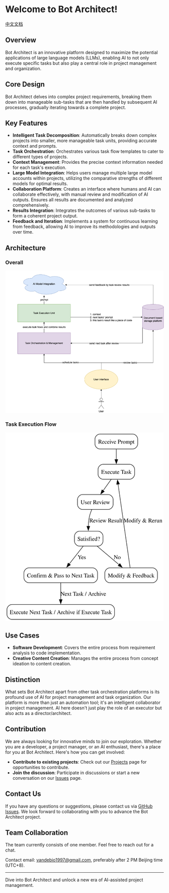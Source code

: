 # Welcome to Bot Architect!
[中文文档](README_zh.md)

## Overview
Bot Architect is an innovative platform designed to maximize the potential applications of large language models (LLMs), enabling AI to not only execute specific tasks but also play a central role in project management and organization.

## Core Design
Bot Architect delves into complex project requirements, breaking them down into manageable sub-tasks that are then handled by subsequent AI processes, gradually iterating towards a complete project.

## Key Features
- **Intelligent Task Decomposition**: Automatically breaks down complex projects into smaller, more manageable task units, providing accurate context and prompts.
- **Task Orchestration**: Orchestrates various task flow templates to cater to different types of projects.
- **Context Management**: Provides the precise context information needed for each task's execution.
- **Large Model Integration**: Helps users manage multiple large model accounts within projects, utilizing the comparative strengths of different models for optimal results.
- **Collaboration Platform**: Creates an interface where humans and AI can collaborate effectively, with manual review and modification of AI outputs. Ensures all results are documented and analyzed comprehensively.
- **Results Integration**: Integrates the outcomes of various sub-tasks to form a coherent project output.
- **Feedback and Iteration**: Implements a system for continuous learning from feedback, allowing AI to improve its methodologies and outputs over time.

## Architecture
### Overall
![Overall Architecture](../design/OverallArchitecture.png "Overall Architecture")
### Task Execution Flow
![Task Execution Flow](../design/task_execution_flow_diagram.svg.svg "Task Execution Flow")

## Use Cases
- **Software Development**: Covers the entire process from requirement analysis to code implementation.
- **Creative Content Creation**: Manages the entire process from concept ideation to content creation.

## Distinction
What sets Bot Architect apart from other task orchestration platforms is its profound use of AI for project management and task organization. Our platform is more than just an automation tool; it's an intelligent collaborator in project management. AI here doesn't just play the role of an executor but also acts as a director/architect.

## Contribution
We are always looking for innovative minds to join our exploration. Whether you are a developer, a project manager, or an AI enthusiast, there's a place for you at Bot Architect. Here's how you can get involved:
- **Contribute to existing projects**: Check out our [Projects](https://github.com/BotArchitect) page for opportunities to contribute.
- **Join the discussion**: Participate in discussions or start a new conversation on our [Issues](https://github.com/BotArchitect/issues) page.

## Contact Us
If you have any questions or suggestions, please contact us via [GitHub Issues](https://github.com/BotArchitect/issues). We look forward to collaborating with you to advance the Bot Architect project.

## Team Collaboration
The team currently consists of one member. Feel free to reach out for a chat.

Contact email: vandebio1997@gmail.com, preferably after 2 PM Beijing time (UTC+8).

---

Dive into Bot Architect and unlock a new era of AI-assisted project management.
